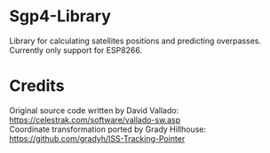 # Sgp4-Library
Library for calculating satellites positions and predicting overpasses.
Currently only support for ESP8266.

# Credits
Original source code written by David Vallado: https://celestrak.com/software/vallado-sw.asp  
Coordinate transformation ported by Grady Hillhouse: https://github.com/gradyh/ISS-Tracking-Pointer
